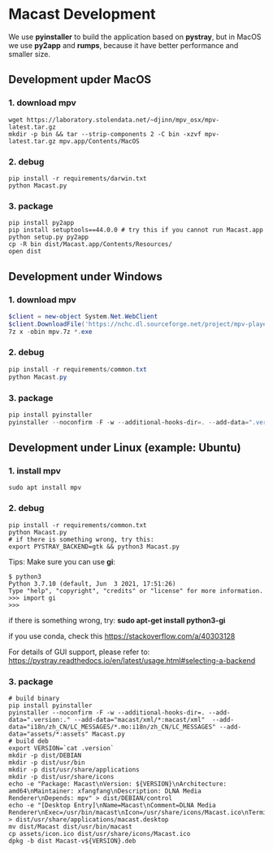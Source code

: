 # Macast Development

We use **pyinstaller** to build the application based on **pystray**, but in MacOS we use **py2app** and **rumps**, because it have better performance and smaller size.


## Development upder MacOS

### 1. download mpv

```shell
wget https://laboratory.stolendata.net/~djinn/mpv_osx/mpv-latest.tar.gz
mkdir -p bin && tar --strip-components 2 -C bin -xzvf mpv-latest.tar.gz mpv.app/Contents/MacOS
```

### 2. debug

```shell
pip install -r requirements/darwin.txt
python Macast.py
```

### 3. package

```shell
pip install py2app
pip install setuptools==44.0.0 # try this if you cannot run Macast.app
python setup.py py2app
cp -R bin dist/Macast.app/Contents/Resources/
open dist
```


## Development under Windows

### 1. download mpv

```powershell
$client = new-object System.Net.WebClient
$client.DownloadFile('https://nchc.dl.sourceforge.net/project/mpv-player-windows/stable/mpv-0.33.0-x86_64.7z','mpv.7z')
7z x -obin mpv.7z *.exe
```

### 2. debug

```powershell
pip install -r requirements/common.txt
python Macast.py
```

### 3. package

```powershell
pip install pyinstaller
pyinstaller --noconfirm -F -w --additional-hooks-dir=. --add-data=".version;." --add-data="macast/xml/*;macast/xml"  --add-data="i18n/zh_CN/LC_MESSAGES/*.mo;i18n/zh_CN/LC_MESSAGES" --add-data="assets/*;assets" --add-binary="bin/mpv.exe;bin" --icon=assets/icon.ico Macast.py
```


## Development under Linux (example: Ubuntu)

### 1. install mpv

```shell
sudo apt install mpv
```

### 2. debug

```shell
pip install -r requirements/common.txt
python Macast.py
# if there is something wrong, try this:
export PYSTRAY_BACKEND=gtk && python3 Macast.py
```

Tips: Make sure you can use **gi**:

```
$ python3
Python 3.7.10 (default, Jun  3 2021, 17:51:26)
Type "help", "copyright", "credits" or "license" for more information.
>>> import gi
>>>
```

if there is something wrong, try: **sudo apt-get install python3-gi**

if you use conda, check this https://stackoverflow.com/a/40303128

For details of GUI support, please refer to: https://pystray.readthedocs.io/en/latest/usage.html#selecting-a-backend


### 3. package

```shell
# build binary
pip install pyinstaller
pyinstaller --noconfirm -F -w --additional-hooks-dir=. --add-data=".version:." --add-data="macast/xml/*:macast/xml"  --add-data="i18n/zh_CN/LC_MESSAGES/*.mo:i18n/zh_CN/LC_MESSAGES" --add-data="assets/*:assets" Macast.py
# build deb
export VERSION=`cat .version`
mkdir -p dist/DEBIAN
mkdir -p dist/usr/bin
mkdir -p dist/usr/share/applications
mkdir -p dist/usr/share/icons
echo -e "Package: Macast\nVersion: ${VERSION}\nArchitecture: amd64\nMaintainer: xfangfang\nDescription: DLNA Media Renderer\nDepends: mpv" > dist/DEBIAN/control
echo -e "[Desktop Entry]\nName=Macast\nComment=DLNA Media Renderer\nExec=/usr/bin/macast\nIcon=/usr/share/icons/Macast.ico\nTerminal=false\nType=Application\nCategories=Video" > dist/usr/share/applications/macast.desktop
mv dist/Macast dist/usr/bin/macast
cp assets/icon.ico dist/usr/share/icons/Macast.ico
dpkg -b dist Macast-v${VERSION}.deb
```
